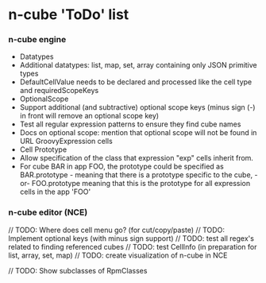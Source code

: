 n-cube 'ToDo' list
======

### n-cube engine

* Datatypes
 * Additional datatypes: list, map, set, array containing only JSON primitive types
 * DefaultCellValue needs to be declared and processed like the cell type and requiredScopeKeys
* OptionalScope
 * Support additional (and subtractive) optional scope keys (minus sign (-) in front will remove an optional scope key)
 * Test all regular expression patterns to ensure they find cube names
 * Docs on optional scope: mention that optional scope will not be found in URL GroovyExpression cells
* Cell Prototype
 * Allow specification of the class that expression "exp" cells inherit from.
 * For cube BAR in app FOO, the prototype could be specified as BAR.prototype - meaning that there is a prototype specific to the cube, -or-
   FOO.prototype meaning that this is the prototype for all expression cells in the app 'FOO' 


### n-cube editor (NCE)
// TODO: Where does cell menu go? (for cut/copy/paste)
// TODO: Implement optional keys (with minus sign support)
// TODO: test all regex's related to finding referenced cubes
// TODO: test CellInfo (in preparation for list, array, set, map)
// TODO: create visualization of n-cube in NCE

// TODO: Show subclasses of RpmClasses
